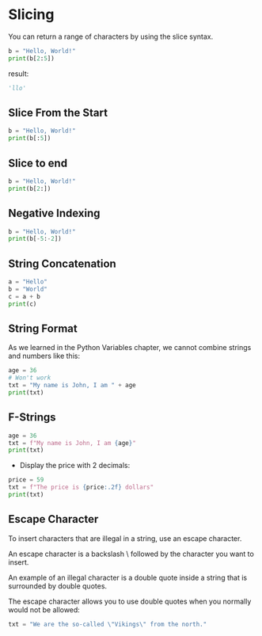 # Slicing

You can return a range of characters by using the slice syntax.

```py
b = "Hello, World!"
print(b[2:5])
```
result:
```py
'llo'
```

## Slice From the Start

```py
b = "Hello, World!"
print(b[:5])
```

## Slice to end

```py
b = "Hello, World!"
print(b[2:])
```

## Negative Indexing

```py
b = "Hello, World!"
print(b[-5:-2])
```

## String Concatenation

```py
a = "Hello"
b = "World"
c = a + b
print(c)
```

## String Format

As we learned in the Python Variables chapter, we cannot combine strings and numbers like this:
```py
age = 36
# Won't work
txt = "My name is John, I am " + age
print(txt)
```

## F-Strings

```py
age = 36
txt = f"My name is John, I am {age}"
print(txt)
```
- Display the price with 2 decimals:
```py
price = 59
txt = f"The price is {price:.2f} dollars"
print(txt)
```

## Escape Character

To insert characters that are illegal in a string, use an escape character.

An escape character is a backslash \ followed by the character you want to insert.

An example of an illegal character is a double quote inside a string that is surrounded by double quotes.

The escape character allows you to use double quotes when you normally would not be allowed:

```py
txt = "We are the so-called \"Vikings\" from the north."
```

